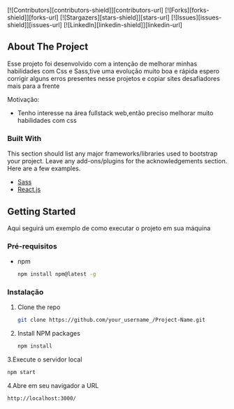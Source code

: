<div id="top"></div>

[![Contributors][contributors-shield]][contributors-url]
[![Forks][forks-shield]][forks-url]
[![Stargazers][stars-shield]][stars-url]
[![Issues][issues-shield]][issues-url]
[![LinkedIn][linkedin-shield]][linkedin-url]

<!-- ABOUT THE PROJECT -->
## About The Project

Esse projeto foi desenvolvido com a intenção de melhorar minhas habilidades com Css e Sass,tive uma evolução muito boa e rápida espero corrigir alguns erros presentes nesse projetos e copiar sites desafiadores mais para a frente 

Motivação:
* Tenho interesse na área fullstack web,então preciso melhorar muito habilidades com css

### Built With

This section should list any major frameworks/libraries used to bootstrap your project. Leave any add-ons/plugins for the acknowledgements section. Here are a few examples.

* [Sass](https://sass-lang.com/)
* [React.js](https://reactjs.org/)

<!-- GETTING STARTED -->
## Getting Started

Aqui seguirá um exemplo de como executar o projeto em sua máquina

### Pré-requisitos

* npm
  ```sh
  npm install npm@latest -g
  ```

### Instalação


1. Clone the repo
   ```sh
   git clone https://github.com/your_username_/Project-Name.git
   ```
2. Install NPM packages
   ```sh
   npm install
   ```
3.Execute o servidor local
  ```sh
  npm start
  ```
4.Abre em seu navigador a URL
```sh
http://localhost:3000/
```

